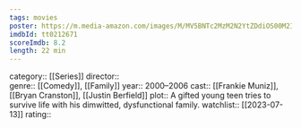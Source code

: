 ```yaml
---
tags: movies
poster: https://m.media-amazon.com/images/M/MV5BNTc2MzM2N2YtZDdiOS00M2I2LWFjOGItMDM3OTA3YjUwNjAxXkEyXkFqcGdeQXVyNzA5NjUyNjM@._V1_SX300.jpg
imdbId: tt0212671
scoreImdb: 8.2
length: 22 min
---
```


category:: [[Series]]
director::  
genre:: [[Comedy]], [[Family]]
year:: 2000–2006
cast:: [[Frankie Muniz]], [[Bryan Cranston]], [[Justin Berfield]]
plot:: A gifted young teen tries to survive life with his dimwitted, dysfunctional family.
watchlist:: [[2023-07-13]]
rating::
